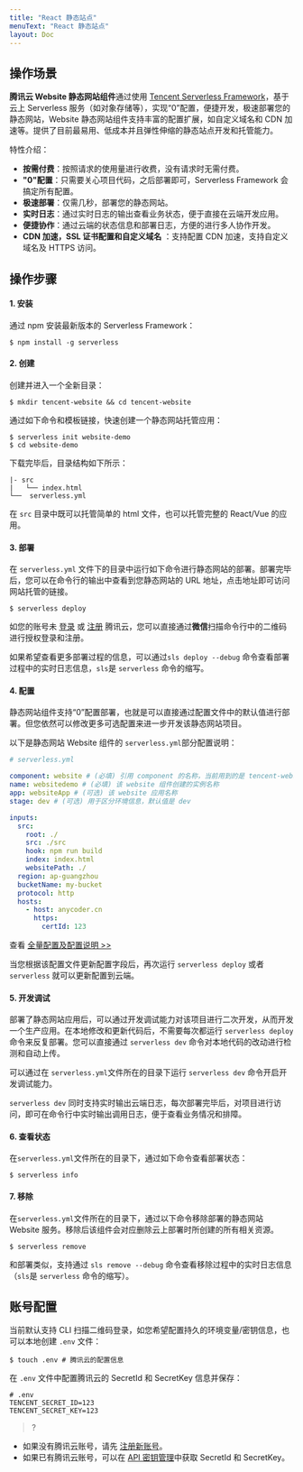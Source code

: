 ```yaml
---
title: "React 静态站点"
menuText: "React 静态站点"
layout: Doc
---
```


## 操作场景

**腾讯云 Website 静态网站组件**通过使用 [Tencent Serverless Framework](https://github.com/serverless/components/tree/cloud)，基于云上 Serverless 服务（如对象存储等），实现“0”配置，便捷开发，极速部署您的静态网站，Website 静态网站组件支持丰富的配置扩展，如自定义域名和 CDN 加速等。提供了目前最易用、低成本并且弹性伸缩的静态站点开发和托管能力。

特性介绍：

- **按需付费**：按照请求的使用量进行收费，没有请求时无需付费。
- **"0"配置**：只需要关心项目代码，之后部署即可，Serverless Framework 会搞定所有配置。
- **极速部署**：仅需几秒，部署您的静态网站。
- **实时日志**：通过实时日志的输出查看业务状态，便于直接在云端开发应用。
- **便捷协作**：通过云端的状态信息和部署日志，方便的进行多人协作开发。
- **CDN 加速，SSL 证书配置和自定义域名** ：支持配置 CDN 加速，支持自定义域名及 HTTPS 访问。

## 操作步骤

#### 1. 安装

通过 npm 安装最新版本的 Serverless Framework：

```
$ npm install -g serverless
```

#### 2. 创建

创建并进入一个全新目录：

```
$ mkdir tencent-website && cd tencent-website
```

通过如下命令和模板链接，快速创建一个静态网站托管应用：

```
$ serverless init website-demo
$ cd website-demo
```

下载完毕后，目录结构如下所示：

```
|- src
|   └── index.html
└──  serverless.yml
```

在 `src` 目录中既可以托管简单的 html 文件，也可以托管完整的 React/Vue 的应用。

#### 3. 部署

在 `serverless.yml` 文件下的目录中运行如下命令进行静态网站的部署。部署完毕后，您可以在命令行的输出中查看到您静态网站的 URL 地址，点击地址即可访问网站托管的链接。

```
$ serverless deploy
```

如您的账号未 [登录](https://cloud.tencent.com/login) 或 [注册](https://cloud.tencent.com/register) 腾讯云，您可以直接通过**微信**扫描命令行中的二维码进行授权登录和注册。

如果希望查看更多部署过程的信息，可以通过`sls deploy --debug` 命令查看部署过程中的实时日志信息，`sls`是 `serverless` 命令的缩写。

#### 4. 配置

静态网站组件支持“0”配置部署，也就是可以直接通过配置文件中的默认值进行部署。但您依然可以修改更多可选配置来进一步开发该静态网站项目。

以下是静态网站 Website 组件的 `serverless.yml`部分配置说明：

```yml
# serverless.yml

component: website # (必填) 引用 component 的名称，当前用到的是 tencent-website 组件
name: websitedemo # (必填) 该 website 组件创建的实例名称
app: websiteApp # (可选) 该 website 应用名称
stage: dev # (可选) 用于区分环境信息，默认值是 dev

inputs:
  src:
    root: ./
    src: ./src
    hook: npm run build
    index: index.html
    websitePath: ./
  region: ap-guangzhou
  bucketName: my-bucket
  protocol: http
  hosts:
    - host: anycoder.cn
      https:
        certId: 123
```

查看 [全量配置及配置说明 >>](https://github.com/serverless-components/tencent-website/blob/master/docs/configure.md)

当您根据该配置文件更新配置字段后，再次运行 `serverless deploy` 或者 `serverless` 就可以更新配置到云端。

#### 5. 开发调试

部署了静态网站应用后，可以通过开发调试能力对该项目进行二次开发，从而开发一个生产应用。在本地修改和更新代码后，不需要每次都运行 `serverless deploy` 命令来反复部署。您可以直接通过 `serverless dev` 命令对本地代码的改动进行检测和自动上传。

可以通过在 `serverless.yml`文件所在的目录下运行 `serverless dev` 命令开启开发调试能力。

`serverless dev` 同时支持实时输出云端日志，每次部署完毕后，对项目进行访问，即可在命令行中实时输出调用日志，便于查看业务情况和排障。

#### 6. 查看状态

在`serverless.yml`文件所在的目录下，通过如下命令查看部署状态：

```
$ serverless info
```

#### 7. 移除

在`serverless.yml`文件所在的目录下，通过以下命令移除部署的静态网站 Website 服务。移除后该组件会对应删除云上部署时所创建的所有相关资源。

```
$ serverless remove
```

和部署类似，支持通过 `sls remove --debug` 命令查看移除过程中的实时日志信息（`sls`是 `serverless` 命令的缩写）。

## 账号配置

当前默认支持 CLI 扫描二维码登录，如您希望配置持久的环境变量/密钥信息，也可以本地创建 `.env` 文件：

```console
$ touch .env # 腾讯云的配置信息
```

在 `.env` 文件中配置腾讯云的 SecretId 和 SecretKey 信息并保存：

```
# .env
TENCENT_SECRET_ID=123
TENCENT_SECRET_KEY=123
```

> ?

- 如果没有腾讯云账号，请先 [注册新账号](https://cloud.tencent.com/register)。
- 如果已有腾讯云账号，可以在 [API 密钥管理](https://console.cloud.tencent.com/cam/capi)中获取 SecretId 和 SecretKey。
